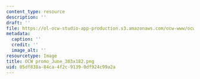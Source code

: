 ```yaml
---
content_type: resource
description: ''
draft: ''
file: https://ol-ocw-studio-app-production.s3.amazonaws.com/ocw-www/ocw-promo_june_303x182.png
metadata:
  caption: ''
  credit: ''
  image_alt: ''
resourcetype: Image
title: OCW promo_June_303x182.png
uid: 05df838a-84ca-4f2c-9139-0df924c99a2a
---
```

